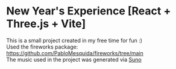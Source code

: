 # New Year's Experience [React + Three.js + Vite]
This is a small project created in my free time for fun :)  
Used the fireworks package: https://github.com/PabloMesquida/fireworks/tree/main  
The music used in the project was generated via [Suno]("https://suno.com/")
